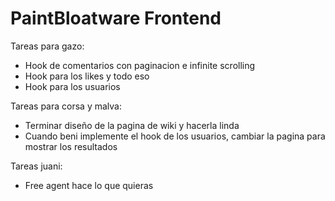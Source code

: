 # PaintBloatware Frontend

Tareas para gazo:

- Hook de comentarios con paginacion e infinite scrolling
- Hook para los likes y todo eso
- Hook para los usuarios

Tareas para corsa y malva:

- Terminar diseño de la pagina de wiki y hacerla linda
- Cuando beni implemente el hook de los usuarios, cambiar la pagina para mostrar los resultados


Tareas juani:

- Free agent hace lo que quieras
